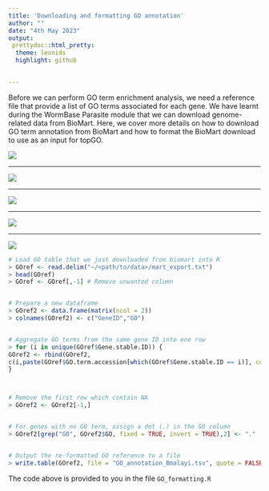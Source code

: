 ```yaml
---
title: 'Downloading and formatting GO annotation'
author: ""
date: "4th May 2023"
output:
 prettydoc::html_pretty:
  theme: leonids
  highlight: github
    

---
```


Before we can perform GO term enrichment analysis, we need a reference file that provide a list of GO terms associated for each gene. We have learnt during the WormBase Parasite module that we can download genome-related data from BioMart. Here, we cover more details on how to download GO term annotation from BioMart and how to format the BioMart download to use as an input for topGO. 

![](./figures/wbpsGO1.png)

---

![](./figures/wbpsGO2.png)

---

![](./figures/wbpsGO3.png)

---

![](./figures/wbpsGO4.png)

---

![](./figures/wbpsGO5.png)

```R
# Load GO table that we just downloaded from biomart into R
> GOref <- read.delim("~/<path/to/data>/mart_export.txt")
> head(GOref) 
> GOref <- GOref[,-1] # Remove unwanted column


# Prepare a new dataframe 
> GOref2 <- data.frame(matrix(ncol = 2))
> colnames(GOref2) <- c("GeneID","GO")


# Aggregate GO terms from the same gene ID into one row
> for (i in unique(GOref$Gene.stable.ID)) {
GOref2 <- rbind(GOref2,
c(i,paste(GOref$GO.term.accession[which(GOref$Gene.stable.ID == i)], collapse = ",")))
}



# Remove the first row which contain NA
> GOref2 <- GOref2[-1,]


# For genes with no GO term, assign a dot (.) in the GO column
> GOref2[grep("GO", GOref2$GO, fixed = TRUE, invert = TRUE),2] <- "."


# Output the re-formatted GO reference to a file
> write.table(GOref2, file = "GO_annotation_Bmalayi.tsv", quote = FALSE, sep = "\t", col.names = FALSE, row.names = FALSE)
```
The code above is provided to you in the file `GO_formatting.R`
